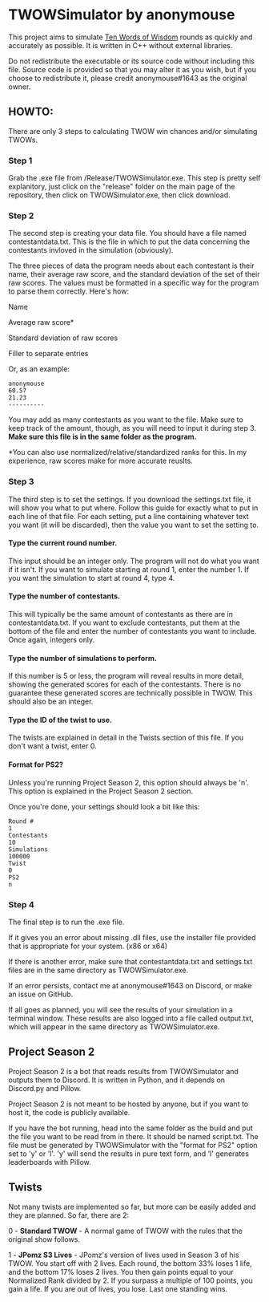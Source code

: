 # TWOWSimulator by anonymouse

This project aims to simulate [Ten Words of Wisdom](https://www.youtube.com/watch?v=S64R-_LVHuY) rounds as quickly and accurately as possible. It is written in C++ without external libraries.

Do not redistribute the executable or its source code without including this file. Source code is provided so that you may alter it as you wish, but if you choose to redistribute it, please credit anonymouse#1643 as the original owner.

## HOWTO:
There are only 3 steps to calculating TWOW win chances and/or simulating TWOWs.

### Step 1
Grab the .exe file from /Release/TWOWSimulator.exe. This step is pretty self explanitory, just click on the "release" folder on the main page of the repository, then click on TWOWSimulator.exe, then click download.

### Step 2

The second step is creating your data file. You should have a file named contestantdata.txt. This is the file in which to put the data concerning the contestants invloved in the simulation (obviously).

The three pieces of data the program needs about each contestant is their name, their average raw score, and the standard deviation of the set of their raw scores. The values must be formatted in a specific way for the program to parse them correctly. Here's how:

Name

Average raw score\*

Standard deviation of raw scores

Filler to separate entries

Or, as an example:

```
anonymouse
60.57
21.23
----------
```

You may add as many contestants as you want to the file. Make sure to keep track of the amount, though, as you will need to input it during step 3. **Make sure this file is in the same folder as the program.**

\*You can also use normalized/relative/standardized ranks for this. In my experience, raw scores make for more accurate reuslts.

### Step 3

The third step is to set the settings. If you download the settings.txt file, it will show you what to put where. Follow this guide for exactly what to put in each line of that file. For each setting, put a line containing whatever text you want (it will be discarded), then the value you want to set the setting to.

#### Type the current round number. 
This input should be an integer only. The program will not do what you want if it isn't. If you want to simulate starting at round 1, enter the number 1. If you want the simulation to start at round 4, type 4.

#### Type the number of contestants.
This will typically be the same amount of contestants as there are in contestantdata.txt. If you want to exclude contestants, put them at the bottom of the file and enter the number of contestants you want to include. Once again, integers only.

#### Type the number of simulations to perform.
If this number is 5 or less, the program will reveal results in more detail, showing the generated scores for each of the contestants. There is no guarantee these generated scores are technically possible in TWOW. This should also be an integer.

#### Type the ID of the twist to use.
The twists are explained in detail in the Twists section of this file. If you don't want a twist, enter 0.

#### Format for PS2?
Unless you're running Project Season 2, this option should always be 'n'. This option is explained in the Project Season 2 section.

Once you're done, your settings should look a bit like this:
```
Round #
1
Contestants
10
Simulations
100000
Twist
0
PS2
n
```

### Step 4
The final step is to run the .exe file.

If it gives you an error about missing .dll files, use the installer file provided that is appropriate for your system. (x86 or x64)

If there is another error, make sure that contestantdata.txt and settings.txt files are in the same directory as TWOWSimulator.exe.

If an error persists, contact me at anonymouse#1643 on Discord, or make an issue on GitHub.

If all goes as planned, you will see the results of your simulation in a terminal window. These results are also logged into a file called output.txt, which will appear in the same directory as TWOWSimulator.exe.

## Project Season 2
Project Season 2 is a bot that reads results from TWOWSimulator and outputs them to Discord. It is written in Python, and it depends on Discord.py and Pillow.

Project Season 2 is not meant to be hosted by anyone, but if you want to host it, the code is publicly available.

If you have the bot running, head into the same folder as the build and put the file you want to be read from in there. It should be named script.txt. The file must be generated by TWOWSimulator with the "format for PS2" option set to 'y' or 'l'. 'y' will send the results in pure text form, and 'l' generates leaderboards with Pillow.

## Twists
Not many twists are implemented so far, but more can be easily added and they are planned. So far, there are 2:

0 - **Standard TWOW** - A normal game of TWOW with the rules that the original show follows.

1 - **JPomz S3 Lives** - JPomz's version of lives used in Season 3 of his TWOW. You start off with 2 lives. Each round, the bottom 33% loses 1 life, and the bottom 17% loses 2 lives. You then gain points equal to your Normalized Rank divided by 2. If you surpass a multiple of 100 points, you gain a life. If you are out of lives, you lose. Last one standing wins.
